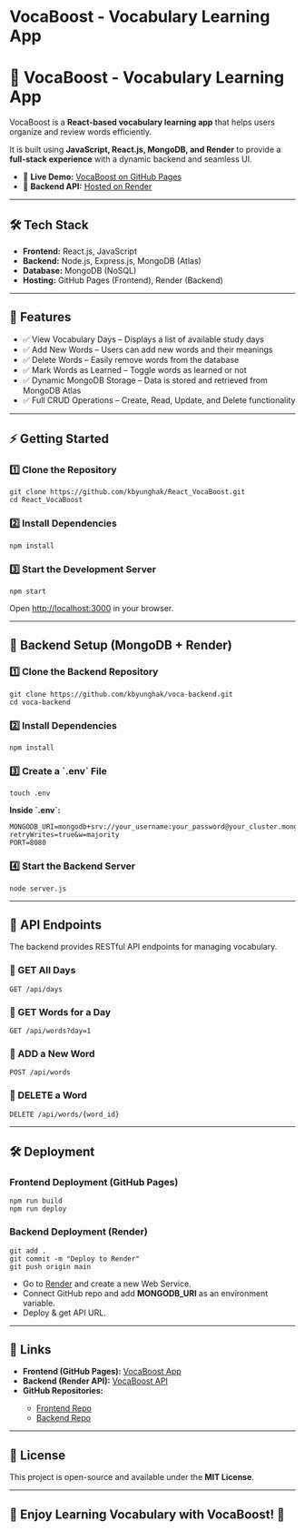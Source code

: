 <!DOCTYPE html>
<html lang="en">
<head>
    <meta charset="UTF-8">
    <meta name="viewport" content="width=device-width, initial-scale=1.0">
    <h1>VocaBoost - Vocabulary Learning App</h1>
</head>
<body>

<h1>📌 VocaBoost - Vocabulary Learning App</h1>
<p>VocaBoost is a <b>React-based vocabulary learning app</b> that helps users organize and review words efficiently.</p>
<p>It is built using <b>JavaScript, React.js, MongoDB, and Render</b> to provide a <b>full-stack experience</b> with a dynamic backend and seamless UI.</p>

<ul>
    <li>🚀 <b>Live Demo:</b> <a href="https://kbyunghak.github.io/React_VocaBoost/">VocaBoost on GitHub Pages</a></li>
    <li>🔗 <b>Backend API:</b> <a href="https://voca-backend-i7hh.onrender.com/api/days">Hosted on Render</a></li>
</ul>

<hr>

<h2>🛠 Tech Stack</h2>
<ul>
    <li><b>Frontend:</b> React.js, JavaScript</li>
    <li><b>Backend:</b> Node.js, Express.js, MongoDB (Atlas)</li>
    <li><b>Database:</b> MongoDB (NoSQL)</li>
    <li><b>Hosting:</b> GitHub Pages (Frontend), Render (Backend)</li>
</ul>

<hr>

<h2>📂 Features</h2>
<ul>
    <li>✅ View Vocabulary Days – Displays a list of available study days</li>
    <li>✅ Add New Words – Users can add new words and their meanings</li>
    <li>✅ Delete Words – Easily remove words from the database</li>
    <li>✅ Mark Words as Learned – Toggle words as learned or not</li>
    <li>✅ Dynamic MongoDB Storage – Data is stored and retrieved from MongoDB Atlas</li>
    <li>✅ Full CRUD Operations – Create, Read, Update, and Delete functionality</li>
</ul>

<hr>

<h2>⚡ Getting Started</h2>
<h3>1️⃣ Clone the Repository</h3>
<pre><code>git clone https://github.com/kbyunghak/React_VocaBoost.git
cd React_VocaBoost</code></pre>

<h3>2️⃣ Install Dependencies</h3>
<pre><code>npm install</code></pre>

<h3>3️⃣ Start the Development Server</h3>
<pre><code>npm start</code></pre>

<p>Open <a href="http://localhost:3000">http://localhost:3000</a> in your browser.</p>

<hr>

<h2>🚀 Backend Setup (MongoDB + Render)</h2>
<h3>1️⃣ Clone the Backend Repository</h3>
<pre><code>git clone https://github.com/kbyunghak/voca-backend.git
cd voca-backend</code></pre>

<h3>2️⃣ Install Dependencies</h3>
<pre><code>npm install</code></pre>

<h3>3️⃣ Create a `.env` File</h3>
<pre><code>touch .env</code></pre>

<p><b>Inside `.env`:</b></p>
<pre><code>MONGODB_URI=mongodb+srv://your_username:your_password@your_cluster.mongodb.net/Develop?retryWrites=true&w=majority
PORT=8080</code></pre>

<h3>4️⃣ Start the Backend Server</h3>
<pre><code>node server.js</code></pre>

<hr>

<h2>📡 API Endpoints</h2>
<p>The backend provides RESTful API endpoints for managing vocabulary.</p>

<h3>📌 GET All Days</h3>
<pre><code>GET /api/days</code></pre>

<h3>📌 GET Words for a Day</h3>
<pre><code>GET /api/words?day=1</code></pre>

<h3>📌 ADD a New Word</h3>
<pre><code>POST /api/words</code></pre>

<h3>📌 DELETE a Word</h3>
<pre><code>DELETE /api/words/{word_id}</code></pre>

<hr>

<h2>🛠 Deployment</h2>

<h3>Frontend Deployment (GitHub Pages)</h3>
<pre><code>npm run build
npm run deploy</code></pre>

<h3>Backend Deployment (Render)</h3>
<pre><code>git add .
git commit -m "Deploy to Render"
git push origin main</code></pre>

<ul>
    <li>Go to <a href="https://render.com/">Render</a> and create a new Web Service.</li>
    <li>Connect GitHub repo and add <b>MONGODB_URI</b> as an environment variable.</li>
    <li>Deploy & get API URL.</li>
</ul>

<hr>

<h2>🔗 Links</h2>
<ul>
    <li><b>Frontend (GitHub Pages):</b> <a href="https://kbyunghak.github.io/React_VocaBoost/">VocaBoost App</a></li>
    <li><b>Backend (Render API):</b> <a href="https://voca-backend-i7hh.onrender.com/api/days">VocaBoost API</a></li>
    <li><b>GitHub Repositories:</b></li>
    <ul>
        <li><a href="https://github.com/kbyunghak/React_VocaBoost">Frontend Repo</a></li>
        <li><a href="https://github.com/kbyunghak/voca-backend">Backend Repo</a></li>
    </ul>
</ul>

<hr>

<h2>📜 License</h2>
<p>This project is open-source and available under the <b>MIT License</b>.</p>

<hr>

<h2>🎉 Enjoy Learning Vocabulary with VocaBoost! 🚀</h2>

</body>
</html>
